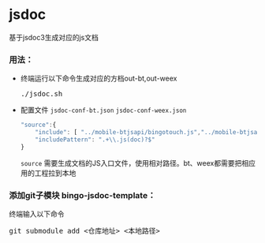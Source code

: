 # jsdoc
基于jsdoc3生成对应的js文档

### 用法：
* 终端运行以下命令生成对应的方档out-bt,out-weex
	<pre>./jsdoc.sh</pre>

* 配置文件 `jsdoc-conf-bt.json` `jsdoc-conf-weex.json` 
	```js
	"source":{
        "include": [ "../mobile-btjsapi/bingotouch.js","../mobile-btjsapi/linkplugins.js" ],  //需要生成文档的js入口文件
        "includePattern": ".+\\.js(doc)?$"
    }
    ```
    `source` 需要生成文档的JS入口文件，使用相对路径。bt、weex都需要把相应用的工程拉到本地

### 添加git子模块 bingo-jsdoc-template： 
终端输入以下命令
<pre>git submodule add <仓库地址> <本地路径></pre>

